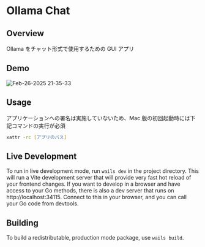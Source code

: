 # Ollama Chat

## Overview

Ollama をチャット形式で使用するための GUI アプリ

## Demo

![Feb-26-2025 21-35-33](https://github.com/user-attachments/assets/5f7d6c79-193d-4b09-bff9-822e99469f14)

## Usage

アプリケーションへの署名は実施していないため、Mac 版の初回起動時には下記コマンドの実行が必須

```zsh
xattr -rc [アプリのパス]
```

## Live Development

To run in live development mode, run `wails dev` in the project directory. This will run a Vite development
server that will provide very fast hot reload of your frontend changes. If you want to develop in a browser
and have access to your Go methods, there is also a dev server that runs on http://localhost:34115. Connect
to this in your browser, and you can call your Go code from devtools.

## Building

To build a redistributable, production mode package, use `wails build`.
